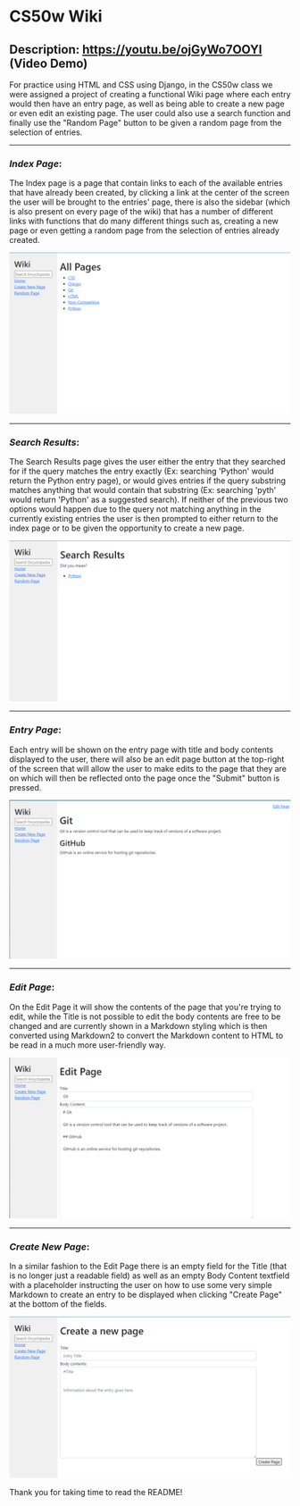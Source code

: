 # CS50w Wiki

## Description: https://youtu.be/ojGyWo7OOYI (Video Demo)
For practice using HTML and CSS using Django, in the CS50w class we were assigned a project of creating a functional Wiki page where each entry would then have an entry page, as well as being able to create a new page or even edit an existing page. The user could also use a search function and finally use the "Random Page" button to be given a random page from the selection of entries.

---

### ***Index Page***:
The Index page is a page that contain links to each of the available entries that have already been created, by clicking a link at the center of the screen the user will be brought to the entries' page, there is also the sidebar (which is also present on every page of the wiki) that has a number of different links with functions that do many different things such as, creating a new page or even getting a random page from the selection of entries already created.

![Index Page](/Wiki_Webapp_Pictures/Index_page.png)

---

### ***Search Results***:
The Search Results page gives the user either the entry that they searched for if the query matches the entry exactly (Ex: searching 'Python' would return the Python entry page), or would gives entries if the query substring matches anything that would contain that substring (Ex: searching 'pyth' would return 'Python' as a suggested search). If neither of the previous two options would happen due to the query not matching anything in the currently existing entries the user is then prompted to either return to the index page or to be given the opportunity to create a new page.

![Search Results](/Wiki_Webapp_Pictures/Search_Results.png)

---

### ***Entry Page***:
Each entry will be shown on the entry page with title and body contents displayed to the user, there will also be an edit page button at the top-right of the screen that will allow the user to make edits to the page that they are on which will then be reflected onto the page once the "Submit" button is pressed.

![Entry Page](/Wiki_Webapp_Pictures/Entry_page.png)

---

### ***Edit Page***:
On the Edit Page it will show the contents of the page that you're trying to edit, while the Title is not possible to edit the body contents are free to be changed and are currently shown in a Markdown styling which is then converted using Markdown2 to convert the Markdown content to HTML to be read in a much more user-friendly way.

![Edit Page](/Wiki_Webapp_Pictures/Edit_page.png)

---

### ***Create New Page***:
In a similar fashion to the Edit Page there is an empty field for the Title (that is no longer just a readable field) as well as an empty Body Content textfield with a placeholder instructing the user on how to use some very simple Markdown to create an entry to be displayed when clicking "Create Page" at the bottom of the fields.

![Create New Page](/Wiki_Webapp_Pictures/Create_new_page.png)

Thank you for taking time to read the README!
